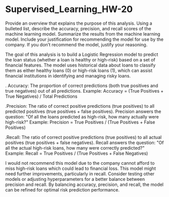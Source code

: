 # Supervised_Learning_HW-20
Provide an overview that explains the purpose of this analysis. 
Using a bulleted list, describe the accuracy, precision, and recall scores of the machine learning model.
Summarize the results from the machine learning model. Include your justification for recommending the model for use by the company. If you don’t recommend the model, justify your reasoning. 

The goal of this analysis is to build a Logistic Regression model to predict the loan status (whether a loan is healthy or high-risk) based on a set of financial features. The model uses historical data about loans to classify them as either healthy loans (0) or high-risk loans (1), which can assist financial institutions in identifying and managing risky loans. 

. Accuracy: The proportion of correct predictions (both true positives and true negatives) out of all predictions.
Example: Accuracy = (True Positives + True Negatives) / Total Predictions

.Precision: The ratio of correct positive predictions (true positives) to all predicted positives (true positives + false positives). Precision answers the question: "Of all the loans predicted as high-risk, how many actually were high-risk?"
Example: Precision = True Positives / (True Positives + False Positives)

.Recall: The ratio of correct positive predictions (true positives) to all actual positives (true positives + false negatives). Recall answers the question: "Of all the actual high-risk loans, how many were correctly predicted?"
Example: Recall = True Positives / (True Positives + False Negatives)

I would not recommend this model due to the company cannot afford to miss high-risk loans which could lead to financial loss. This model might need further improvements, particularly in recall. Consider testing other models or adjusting hyperparameters for a better balance between precision and recall. By balancing accuracy, precision, and recall, the model can be refined for optimal risk prediction performance.

